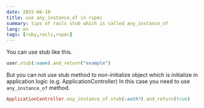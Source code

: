 ```yaml
---
date: 2015-06-10
title: use any_instance_of in rspec
summary: tips of rails stub which is called any_instance_of
lang: en
tags: [ruby,rails,rspec]
---
```


You can use stub like this.

```ruby
user.stub(:name).and_return("example")
```

But you can not use stub method to non-initialize object which is initialize in application logic (e.g. ApplicationController)
In this case you need to use `any_instance_of` method.

```ruby
ApplicationController.any_instance_of.stub(:auth?).and_return(true)
```
